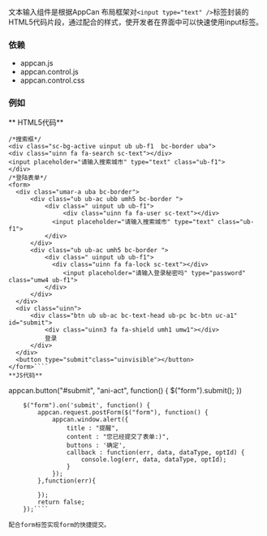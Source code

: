 ﻿文本输入组件是根据AppCan 布局框架对`<input type="text" />`标签封装的HTML5代码片段，通过配合的样式，使开发者在界面中可以快速使用input标签。
### 依赖
- appcan.js
- appcan.control.js
- appcan.control.css

### 例如


** HTML5代码**
````
/*搜索框*/
<div class="sc-bg-active uinput ub ub-f1  bc-border uba">
<div class="uinn fa fa-search sc-text"></div>
<input placeholder="请输入搜索城市" type="text" class="ub-f1">
</div>
/*登陆表单*/
<form>
  <div class="umar-a uba bc-border">
      <div class="ub ub-ac ubb umh5 bc-border ">
          <div class=" uinput ub ub-f1">
    		   <div class="uinn fa fa-user sc-text"></div>
            <input placeholder="请输入搜索城市" type="text" class="ub-f1">
          </div>
      </div>
      <div class="ub ub-ac umh5 bc-border ">
          <div class=" uinput ub ub-f1">
            <div class="uinn fa fa-lock sc-text"></div>
    		   <input placeholder="请输入登录秘密吗" type="password" class="umw4 ub-f1">
          </div>
      </div>
  </div>
  <div class="uinn">
      <div class="btn ub ub-ac bc-text-head ub-pc bc-btn uc-a1"  id="submit">
          <div class="uinn3 fa fa-shield umh1 umw1"></div>
          登录
      </div>
  </div>
  <button type="submit"class="uinvisible"></button>
</form>````
**JS代码**
````
appcan.button("#submit", "ani-act", function() {
            $("form").submit();
        })
 
        $("form").on('submit', function() {
            appcan.request.postForm($("form"), function() {
                appcan.window.alert({
                    title : "提醒",
                    content : "您已经提交了表单:)",
                    buttons : '确定',
                    callback : function(err, data, dataType, optId) {
                        console.log(err, data, dataType, optId);
                    }
                });
            },function(err){
                
            });
            return false;
        });````
`配合form标签实现form的快捷提交。`